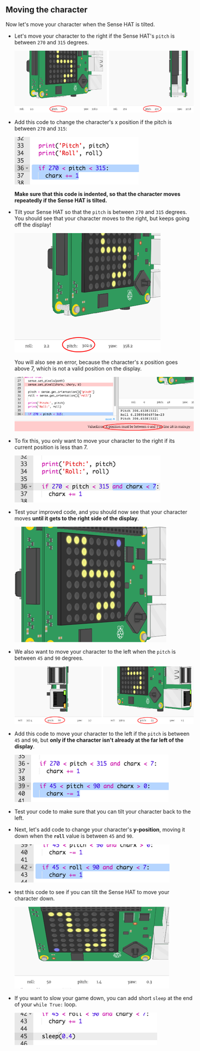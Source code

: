 ## Moving the character

Now let's move your character when the Sense HAT is tilted.

+ Let's move your character to the right if the Sense HAT's `pitch` is between `270` and `315` degrees.
    
    ![スクリーンショット](images/tightrope-right-values.png)

+ Add this code to change the character's x position if the pitch is between `270` and `315`:
    
    ![スクリーンショット](images/tightrope-charx-plus.png)
    
    **Make sure that this code is indented, so that the character moves repeatedly if the Sense HAT is tilted.**

+ Tilt your Sense HAT so that the `pitch` is between `270` and `315` degrees. You should see that your character moves to the right, but keeps going off the display!
    
    ![スクリーンショット](images/tightrope-charx-test-bug.png)
    
    You will also see an error, because the character's x position goes above 7, which is not a valid position on the display.
    
    ![スクリーンショット](images/tightrope-charx-test-error.png)

+ To fix this, you only want to move your character to the right if its current position is less than 7.
    
    ![スクリーンショット](images/tightrope-charx-test-fix.png)

+ Test your improved code, and you should now see that your character moves **until it gets to the right side of the display**.
    
    ![スクリーンショット](images/tightrope-charx-test2.png)

+ We also want to move your character to the left when the `pitch` is between `45` and `90` degrees.
    
    ![スクリーンショット](images/tightrope-left-values.png)

+ Add this code to move your character to the left if the `pitch` is between `45` and `90`, but **only if the character isn't already at the far left of the display**.
    
    ![スクリーンショット](images/tightrope-charx-minus.png)

+ Test your code to make sure that you can tilt your character back to the left.

+ Next, let's add code to change your character's **y-position**, moving it down when the **`roll`** value is between `45` and `90`.
    
    ![スクリーンショット](images/tightrope-chary-plus.png)

+ test this code to see if you can tilt the Sense HAT to move your character down.
    
    ![スクリーンショット](images/tightrope-chary-plus-test.png)

+ If you want to slow your game down, you can add short `sleep` at the end of your `while True:` loop.
    
    ![スクリーンショット](images/tightrope-sleep.png)